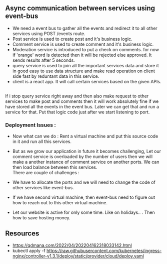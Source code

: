 
## Async communication between services using event-bus

- We need a event bus to gather all the events and redirect it to all other services using POST /events route.
- Post service is used to create post and it's business logic.
- Comment service is used to create comment and it's business logic.
- Moderation service is introduced to put a check on comments. for now if 'orange' word is detected then it will be rejected else approved. It sends results after 5 seconds.
- query service is used to join all the important services data and store it in good easy to use data structure and make read operation on client side fast by reduntant data in this service.
- client is a react app. It will call certain services based on the given APIs.


##
If i stop query service right away and then also make request to other services to make post and comments then it will work absolutely fine if we have stored all the events in the event bus. Later we can get that and run a service for that. Put that logic code just after we start listening to port.

### Deployment Issues : 
- Now what can we do : Rent a virtual machine and put this source code in it and run all this services.

- But as we grow our application in future it becomes challenging, Let our comment service is overloaded by the number of users then we will make a another instance of comment service on another ports. We can then load balance between this services. <br>
There are couple of challenges : <br>
- We have to allocate the ports and we will need to change the code of other services like event-bus.
- If we have second virtual machine, then event-bus need to figure out how to reach out to this other virtual machine.
- Let our website is active for only some time. Like on holidays.. . Then how to save hosting money.


## Resources 
- https://qdmana.com/2022/04/202204162318033142.html
- kubectl apply -f https://raw.githubusercontent.com/kubernetes/ingress-nginx/controller-v1.3.1/deploy/static/provider/cloud/deploy.yaml